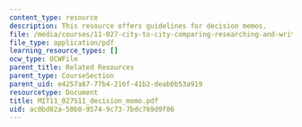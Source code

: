 ```yaml
---
content_type: resource
description: This resource offers guidelines for decision memos.
file: /media/courses/11-027-city-to-city-comparing-researching-and-writing-about-cities-new-orleans-spring-2011/ac0bd02a50b095749c737bdc769d9f86_MIT11_027S11_decision_memo.pdf
file_type: application/pdf
learning_resource_types: []
ocw_type: OCWFile
parent_title: Related Resources
parent_type: CourseSection
parent_uid: e4257a67-77b4-216f-41b2-deab0b53a919
resourcetype: Document
title: MIT11_027S11_decision_memo.pdf
uid: ac0bd02a-50b0-9574-9c73-7bdc769d9f86
---
```


